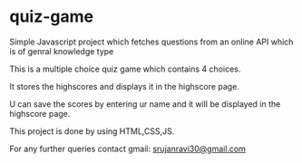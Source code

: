 # quiz-game

Simple Javascript project which fetches questions from an online API which is of genral knowledge type 

This is a multiple choice quiz game which contains 4 choices.

It stores the highscores and displays it in the highscore page.

U can save the scores by entering ur name and it will be displayed in the highscore page.

This project is done by using HTML,CSS,JS.

For any further queries contact gmail: srujanravi30@gmail.com
